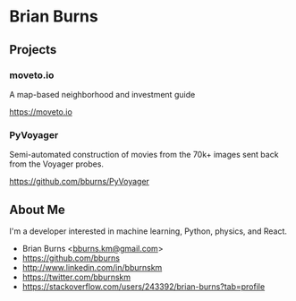 # Brian Burns


## Projects

### moveto.io

A map-based neighborhood and investment guide

<https://moveto.io>

### PyVoyager

Semi-automated construction of movies from the 70k+ images sent back from the Voyager probes. 

<https://github.com/bburns/PyVoyager>


## About Me

I'm a developer interested in machine learning, Python, physics, and React. 

* Brian Burns <<bburns.km@gmail.com>>  
* <https://github.com/bburns>
* <http://www.linkedin.com/in/bburnskm>
* <https://twitter.com/bburnskm>
* <https://stackoverflow.com/users/243392/brian-burns?tab=profile>
